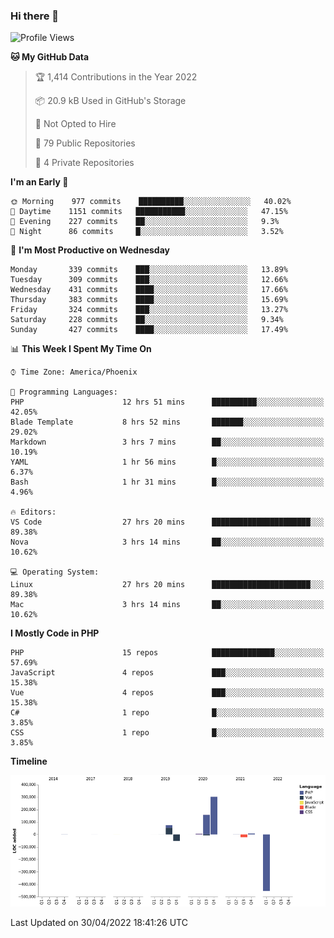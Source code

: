 ### Hi there 👋

<!--START_SECTION:waka-->
![Profile Views](http://img.shields.io/badge/Profile%20Views-0-blue)

**🐱 My GitHub Data** 

> 🏆 1,414 Contributions in the Year 2022
 > 
> 📦 20.9 kB Used in GitHub's Storage 
 > 
> 🚫 Not Opted to Hire
 > 
> 📜 79 Public Repositories 
 > 
> 🔑 4 Private Repositories  
 > 
**I'm an Early 🐤** 

```text
🌞 Morning    977 commits    ██████████░░░░░░░░░░░░░░░   40.02% 
🌆 Daytime    1151 commits   ███████████░░░░░░░░░░░░░░   47.15% 
🌃 Evening    227 commits    ██░░░░░░░░░░░░░░░░░░░░░░░   9.3% 
🌙 Night      86 commits     █░░░░░░░░░░░░░░░░░░░░░░░░   3.52%

```
📅 **I'm Most Productive on Wednesday** 

```text
Monday       339 commits    ███░░░░░░░░░░░░░░░░░░░░░░   13.89% 
Tuesday      309 commits    ███░░░░░░░░░░░░░░░░░░░░░░   12.66% 
Wednesday    431 commits    ████░░░░░░░░░░░░░░░░░░░░░   17.66% 
Thursday     383 commits    ████░░░░░░░░░░░░░░░░░░░░░   15.69% 
Friday       324 commits    ███░░░░░░░░░░░░░░░░░░░░░░   13.27% 
Saturday     228 commits    ██░░░░░░░░░░░░░░░░░░░░░░░   9.34% 
Sunday       427 commits    ████░░░░░░░░░░░░░░░░░░░░░   17.49%

```


📊 **This Week I Spent My Time On** 

```text
⌚︎ Time Zone: America/Phoenix

💬 Programming Languages: 
PHP                      12 hrs 51 mins      ██████████░░░░░░░░░░░░░░░   42.05% 
Blade Template           8 hrs 52 mins       ███████░░░░░░░░░░░░░░░░░░   29.02% 
Markdown                 3 hrs 7 mins        ██░░░░░░░░░░░░░░░░░░░░░░░   10.19% 
YAML                     1 hr 56 mins        █░░░░░░░░░░░░░░░░░░░░░░░░   6.37% 
Bash                     1 hr 31 mins        █░░░░░░░░░░░░░░░░░░░░░░░░   4.96%

🔥 Editors: 
VS Code                  27 hrs 20 mins      ██████████████████████░░░   89.38% 
Nova                     3 hrs 14 mins       ██░░░░░░░░░░░░░░░░░░░░░░░   10.62%

💻 Operating System: 
Linux                    27 hrs 20 mins      ██████████████████████░░░   89.38% 
Mac                      3 hrs 14 mins       ██░░░░░░░░░░░░░░░░░░░░░░░   10.62%

```

**I Mostly Code in PHP** 

```text
PHP                      15 repos            ██████████████░░░░░░░░░░░   57.69% 
JavaScript               4 repos             ███░░░░░░░░░░░░░░░░░░░░░░   15.38% 
Vue                      4 repos             ███░░░░░░░░░░░░░░░░░░░░░░   15.38% 
C#                       1 repo              █░░░░░░░░░░░░░░░░░░░░░░░░   3.85% 
CSS                      1 repo              █░░░░░░░░░░░░░░░░░░░░░░░░   3.85%

```


**Timeline**

![Chart not found](https://raw.githubusercontent.com/mikebronner/mikebronner/master/charts/bar_graph.png) 


 Last Updated on 30/04/2022 18:41:26 UTC
<!--END_SECTION:waka-->

<!--
**mikebronner/mikebronner** is a ✨ _special_ ✨ repository because its `README.md` (this file) appears on your GitHub profile.

Here are some ideas to get you started:

- 🔭 I’m currently working on ...
- 🌱 I’m currently learning ...
- 👯 I’m looking to collaborate on ...
- 🤔 I’m looking for help with ...
- 💬 Ask me about ...
- 📫 How to reach me: ...
- 😄 Pronouns: ...
- ⚡ Fun fact: ...
-->

